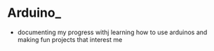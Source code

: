 # Arduino_


- documenting my progress withj learning how to use arduinos and making fun projects that interest me 
